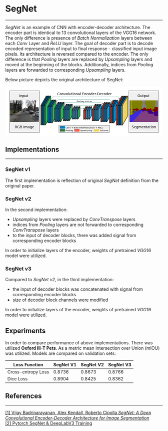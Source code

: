 # SegNet
___

_SegNet_ is an example of CNN with encoder-decoder architecture. 
The encoder part is identical to 13 convolutional layers of the VGG16 network. 
The only difference is presence of _Batch Normalization_ layers between each _Conv_ Layer and _ReLU_ layer.
The goal of decoder part is to decode encoded representation of input to final response - 
classified input image pixels. 
Its architecture is reversed compared to the encoder. 
The only difference is that _Pooling_ layers are replaced by _Upsampling_ layers and 
moved at the beginning of the blocks. Additionally, indices from _Pooling_ layers are 
forwarded to corresponding _Upsampling_ layers.

Below picture depicts the original architecture of SegNet:

![Architcture](pictures/architecture.png)

## Implementations
___
### SegNet v1
The first implementation is reflection of original _SegNet_ definition from the original paper. 

### SegNet v2
In the second implementation:  
- _Upsampling_ layers were replaced by _ConvTranspose_ layers  
- indices from _Pooling_ layers are not forwarded to corresponding _ConvTranspose_ layers
- to the input of decoder blocks, there was added signal from corresponding encoder blocks  

In order to initialize layers of the encoder, weights of pretrained _VGG16_ model were utilized.

### SegNet v3
Compared to _SegNet v2_, in the third implementation:
- the input of decoder blocks was concatenated with signal from corresponding encoder blocks  
- size of decoder block channels were modified  


In order to initialize layers of the encoder, weights of pretrained _VGG16_ model were utilized.

## Experiments

In order to compare performance of above implementations. There was utilized __Oxford III-T Pets__.
As a metric mean Intersection over Union (mIOU) was utilized. Models are compared on validation sets:

| __Loss Function__  | __SegNet V1__ | __SegNet V2__ | __SegNet V3__ |
|--------------------|---------------|---------------|---------------| 
| Cross-entropy Loss | 0.8736        | 0.8673        | 0.8766        | 
| Dice Loss          | 0.8904        | 0.8425        | 0.8362        |

## References
___
[[1] Vijay Badrinarayanan, Alex Kendall, Roberto Cipolla _SegNet: A Deep Convolutional Encoder-Decoder Architecture for Image Segmentation_](https://arxiv.org/abs/1511.00561)  
[[2] Pytorch SegNet & DeepLabV3 Training](https://www.kaggle.com/code/robinreni/pytorch-segnet-deeplabv3-training)
